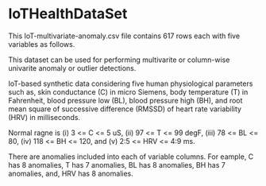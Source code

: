 # IoTHealthDataSet

This IoT-multivariate-anomaly.csv file contains 617 rows each with five variables as follows.

This dataset can be used for performing multivarite or column-wise univarite anomaly or outlier detections.

IoT-based synthetic data considering five human physiological parameters such as, skin conductance (C) in micro Siemens, body temperature (T) in Fahrenheit, blood pressure low (BL), blood pressure high (BH), and root mean square of successive difference (RMSSD) of heart rate variability (HRV) in milliseconds.

Normal ragne is (i) 3 <= C <= 5 uS, (ii) 97 <= T <= 99 degF,
(iii) 78 <= BL <= 80, (iv) 118 <= BH <= 120, and (v)
2:5 <= HRV <= 4:9 ms. 

There are anomalies included into each of variable columns. For eample, C has 8 anomalies, T has 7 anomalies, BL has 8 anomalies, BH has 7 anomalies, and, HRV has 8 anomalies.
